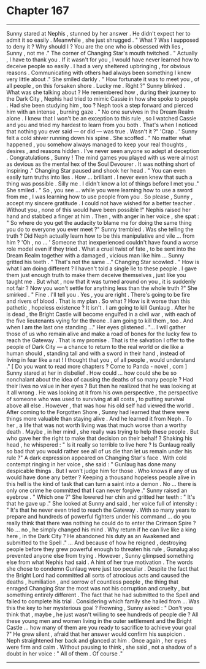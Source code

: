 
# Chapter 167


---

Sunny stared at Nephis , stunned by her answer . He didn't expect her to admit it so easily .
Meanwhile , she just shrugged .
" What ? Was I supposed to deny it ? Why should I ? You are the one who is obsessed with lies , Sunny , not me ."
The corner of Changing Star's mouth twitched .
" Actually , I have to thank you . If it wasn't for you , I would have never learned how to deceive people so easily . I had a very sheltered upbringing , for obvious reasons . Communicating with others had always been something I knew very little about ."
She smiled darkly .
" How fortunate it was to meet you , of all people , on this forsaken shore . Lucky me . Right ?"
Sunny blinked . What was she talking about ? He remembered how , during their journey to the Dark City , Nephis had tried to mimic Cassie in how she spoke to people . Had she been studying him , too ?
Neph took a step forward and pierced him with an intense , burning gaze .
" No one survives in the Dream Realm alone . I knew that I won't be an exception to this rule , so I watched Cassie and you and tried my hardest to learn from you both . That's when I noticed that nothing you ever said — or did — was true . Wasn't it ?"
'Crap . '
Sunny felt a cold shiver running down his spine .
She scoffed .
" No matter what happened , you somehow always managed to keep your real thoughts , desires , and reasons hidden . I've never seen anyone so adept at deception . Congratulations , Sunny ! The mind games you played with us were almost as devious as the mental hex of the Soul Devourer . It was nothing short of inspiring ."
Changing Star paused and shook her head .
" You can even easily turn truths into lies . How … brilliant . I never even knew that such a thing was possible . Silly me . I didn't know a lot of things before I met you ."
She smiled .
" So , you see … while you were learning how to use a sword from me , I was learning how to use people from you . So please , Sunny , accept my sincere gratitude . I could not have wished for a better teacher . Without you , none of this would have been possible !"
Nephis raised her hand and stabbed a finger at him . Then , with anger in her voice , she spat :
" So where do you get the audacity to blame me for doing the same thing you do to everyone you ever meet ?"
Sunny trembled . Was she telling the truth ? Did Neph actually learn how to be this manipulative and vile … from him ?
'Oh , no … '
Someone that inexperienced couldn't have found a worse role model even if they tried . What a cruel twist of fate , to be sent into the Dream Realm together with a damaged , vicious man like him ...
Sunny gritted his teeth .
" That's not the same …"
Changing Star scowled .
" How is what I am doing different ? I haven't told a single lie to these people . I gave them just enough truth to make them deceive themselves , just like you taught me . But what , now that it was turned around on you , it is suddenly not fair ? Now you won't settle for anything less than the whole truth ?"
She smirked .
" Fine . I'll tell you . Yes , you are right . There's going to be fire and rivers of blood . That is my plan . So what ? How is it worse than this pathetic , hopeless existence ? It isn't . I am going to kill Gunlaug . After he is dead , the Bright Castle will become engulfed in a civil war , with each of the five lieutenants vying for the throne . I am going to kill them , too . And when I am the last one standing …"
Her eyes glistened .
"... I will gather those of us who remain alive and make a road of bones for the lucky few to reach the Gateway . That is my promise . That is the salvation I offer to the people of Dark City — a chance to return to the real world or die like a human should , standing tall and with a sword in their hand , instead of living in fear like a rat ! I thought that you , of all people , would understand ."
[ Do you want to read more chapters ? Come to Panda - novel , com ] Sunny stared at her in disbelief . How could … how could she be so nonchalant about the idea of causing the deaths of so many people ? Had their lives no value in her eyes ?
But then he realized that he was looking at it all wrong . He was looking at it from his own perspective , the perspective of someone who was used to surviving at all costs , to putting survival above all else . However , that was how his old self had viewed the world .
After coming to the Forgotten Shore , Sunny had learned that there were things more valuable than staying alive . And he learned it from Neph .
To her , a life that was not worth living was that much worse than a worthy death . Maybe , in her mind , she really was trying to help these people .
But who gave her the right to make that decision on their behalf ?
Shaking his head , he whispered :
" Is it really so terrible to live here ? Is Gunlaug really so bad that you would rather see all of us die than let us remain under his rule ?"
A dark expression appeared on Changing Star's face . With cold contempt ringing in her voice , she said :
" Gunlaug has done many despicable things . But I won't judge him for those . Who knows if any of us would have done any better ? Keeping a thousand hopeless people alive in this hell is the kind of task that can turn a saint into a demon . No … there is only one crime he committed that I can never forgive ."
Sunny raised an eyebrow .
" Which one ?"
She lowered her chin and gritted her teeth :
" It's that he gave up ."
She looked at Sunny and said , her voice full of intensity :
" It's that he never even tried to reach the Gateway . With so many years to prepare and hundreds of powerful fighters under his command … do you really think that there was nothing he could do to enter the Crimson Spire ? No … no , he simply changed his mind . Why return if he can live like a king here , in the Dark City ? He abandoned his duty as an Awakened and submitted to the Spell ."
… And because of how he reigned , destroying people before they grew powerful enough to threaten his rule , Gunalug also prevented anyone else from trying .
However , Sunny glimpsed something else from what Nephis had said . A hint of her true motivation . The words she chose to condemn Gunlaug were just too peculiar .
Despite the fact that the Bright Lord had committed all sorts of atrocious acts and caused the deaths , humiliation , and sorrow of countless people , the thing that enraged Changing Star the most was not his corruption and cruelty , but something entirely different .
The fact that he had submitted to the Spell and failed to complete his trial . Considering which family she hailed from ...
Was this the key to her mysterious goal ?
Frowning , Sunny asked :
" Don't you think that , maybe , he just wasn't willing to see hundreds of people die ? All these young men and women living in the outer settlement and the Bright Castle … how many of them are you ready to sacrifice to achieve your goal ?"
He grew silent , afraid that her answer would confirm his suspicion .
Neph straightened her back and glanced at him . Once again , her eyes were firm and calm . Without pausing to think , she said , not a shadow of a doubt in her voice :
" All of them . Of course ."

---

